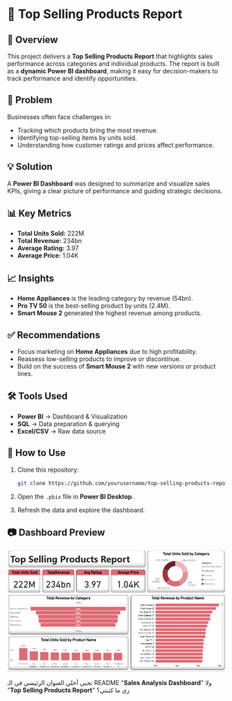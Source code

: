 # 🛒 Top Selling Products Report

## 📌 Overview

This project delivers a **Top Selling Products Report** that highlights sales performance across categories and individual products.
The report is built as a **dynamic Power BI dashboard**, making it easy for decision-makers to track performance and identify opportunities.

## 🎯 Problem

Businesses often face challenges in:

* Tracking which products bring the most revenue.
* Identifying top-selling items by units sold.
* Understanding how customer ratings and prices affect performance.

## 💡 Solution

A **Power BI Dashboard** was designed to summarize and visualize sales KPIs, giving a clear picture of performance and guiding strategic decisions.

## 📊 Key Metrics

* **Total Units Sold:** 222M
* **Total Revenue:** 234bn
* **Average Rating:** 3.97
* **Average Price:** 1.04K

## 📈 Insights

* **Home Appliances** is the leading category by revenue (54bn).
* **Pro TV 50** is the best-selling product by units (2.4M).
* **Smart Mouse 2** generated the highest revenue among products.

## ✅ Recommendations

* Focus marketing on **Home Appliances** due to high profitability.
* Reassess low-selling products to improve or discontinue.
* Build on the success of **Smart Mouse 2** with new versions or product lines.

## 🛠️ Tools Used

* **Power BI** → Dashboard & Visualization
* **SQL** → Data preparation & querying
* **Excel/CSV** → Raw data source

## 🚀 How to Use

1. Clone this repository:

   ```bash
   git clone https://github.com/yourusername/top-selling-products-report.git
   ```
2. Open the `.pbix` file in **Power BI Desktop**.
3. Refresh the data and explore the dashboard.

## 📷 Dashboard Preview

![Dashboard Screenshot](./Topselling.jpg)  


تحبي أخلي العنوان الرئيسي في الـ README "**Sales Analysis Dashboard**" ولا "**Top Selling Products Report**" زي ما كتبتي؟
